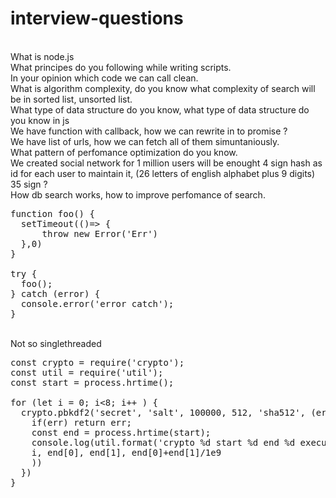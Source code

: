 # interview-questions

<br/>What is node.js
<br/>What principes do you following while writing scripts.
<br/>In your opinion which code we can call clean.
<br/>What is algorithm complexity, do you know what complexity of search will be in sorted list, unsorted list.
<br/>What type of data structure do you know, what type of data structure do you know in js
<br/>We have function with callback, how we can rewrite in to promise ?
<br/>We have list of urls, how we can fetch all of them simuntaniously.
<br/>What pattern of perfomance optimization do you know.
<br/>We created social network for 1 million users will be enought 4 sign hash as id for each user to maintain it, (26 letters of english alphabet plus 9 digits) 35 sign ?
<br/>How db search works, how to improve perfomance of search.
<pre>
function foo() {
  setTimeout(()=> {
      throw new Error('Err')
  },0)
}

try {
  foo();
} catch (error) {
  console.error('error catch');
}
</pre>

<br/>Not so singlethreaded
<pre>
const crypto = require('crypto');
const util = require('util');
const start = process.hrtime();

for (let i = 0; i<8; i++ ) {
  crypto.pbkdf2('secret', 'salt', 100000, 512, 'sha512', (err)=> {
    if(err) return err;
    const end = process.hrtime(start);
    console.log(util.format('crypto %d start %d end %d execute %d', 
    i, end[0], end[1], end[0]+end[1]/1e9
    ))
  })
}
</pre>
